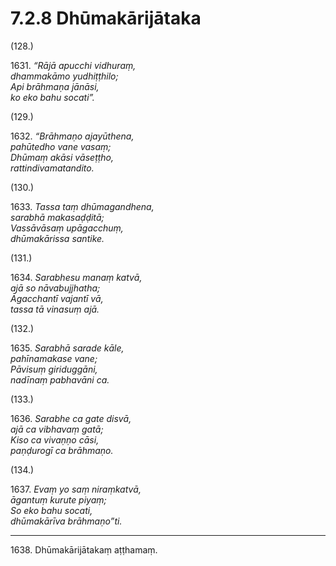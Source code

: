 # 7.2.8 Dhūmakārijātaka

(128.)

1631\. _“Rājā apucchi vidhuraṃ,_  
_dhammakāmo yudhiṭṭhilo;_  
_Api brāhmaṇa jānāsi,_  
_ko eko bahu socati”._  

(129.)

1632\. _“Brāhmaṇo ajayūthena,_  
_pahūtedho vane vasaṃ;_  
_Dhūmaṃ akāsi vāseṭṭho,_  
_rattindivamatandito._  

(130.)

1633\. _Tassa taṃ dhūmagandhena,_  
_sarabhā makasaḍḍitā;_  
_Vassāvāsaṃ upāgacchuṃ,_  
_dhūmakārissa santike._  

(131.)

1634\. _Sarabhesu manaṃ katvā,_  
_ajā so nāvabujjhatha;_  
_Āgacchantī vajantī vā,_  
_tassa tā vinasuṃ ajā._  

(132.)

1635\. _Sarabhā sarade kāle,_  
_pahīnamakase vane;_  
_Pāvisuṃ giriduggāni,_  
_nadīnaṃ pabhavāni ca._  

(133.)

1636\. _Sarabhe ca gate disvā,_  
_ajā ca vibhavaṃ gatā;_  
_Kiso ca vivaṇṇo cāsi,_  
_paṇḍurogī ca brāhmaṇo._  

(134.)

1637\. _Evaṃ yo saṃ niraṃkatvā,_  
_āgantuṃ kurute piyaṃ;_  
_So eko bahu socati,_  
_dhūmakārīva brāhmaṇo”ti._  

---

1638\. Dhūmakārijātakaṃ aṭṭhamaṃ.
